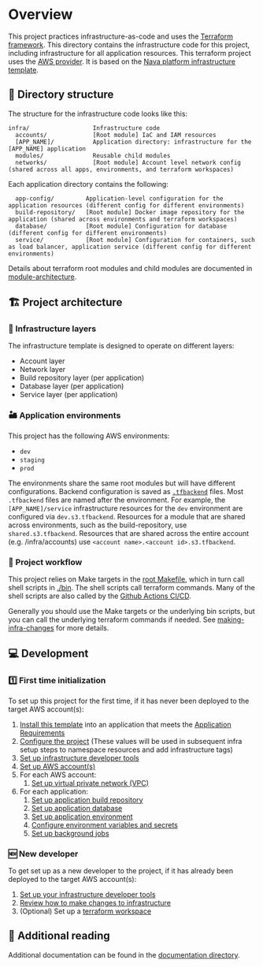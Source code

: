 # Overview

This project practices infrastructure-as-code and uses the [Terraform framework](https://www.terraform.io). This directory contains the infrastructure code for this project, including infrastructure for all application resources. This terraform project uses the [AWS provider](https://registry.terraform.io/providers/hashicorp/aws/latest/docs). It is based on the [Nava platform infrastructure template](https://github.com/navapbc/template-infra).

## 📂 Directory structure

The structure for the infrastructure code looks like this:

```text
infra/                  Infrastructure code
  accounts/             [Root module] IaC and IAM resources
  [APP_NAME]/           Application directory: infrastructure for the [APP_NAME] application
  modules/              Reusable child modules
  networks/             [Root module] Account level network config (shared across all apps, environments, and terraform workspaces)
```

Each application directory contains the following:

```text
  app-config/         Application-level configuration for the application resources (different config for different environments)
  build-repository/   [Root module] Docker image repository for the application (shared across environments and terraform workspaces)
  database/           [Root module] Configuration for database (different config for different environments)
  service/            [Root module] Configuration for containers, such as load balancer, application service (different config for different environments)
```

Details about terraform root modules and child modules are documented in [module-architecture](/docs/infra/module-architecture.md).

## 🏗️ Project architecture

### 🧅 Infrastructure layers

The infrastructure template is designed to operate on different layers:

- Account layer
- Network layer
- Build repository layer (per application)
- Database layer (per application)
- Service layer (per application)

### 🏜️ Application environments

This project has the following AWS environments:

- `dev`
- `staging`
- `prod`

The environments share the same root modules but will have different configurations. Backend configuration is saved as [`.tfbackend`](https://developer.hashicorp.com/terraform/language/settings/backends/configuration#file) files. Most `.tfbackend` files are named after the environment. For example, the `[APP_NAME]/service` infrastructure resources for the `dev` environment are configured via `dev.s3.tfbackend`. Resources for a module that are shared across environments, such as the build-repository, use `shared.s3.tfbackend`. Resources that are shared across the entire account (e.g. /infra/accounts) use `<account name>.<account id>.s3.tfbackend`.

### 🔀 Project workflow

This project relies on Make targets in the [root Makefile](/Makefile), which in turn call shell scripts in [./bin](/bin). The shell scripts call terraform commands. Many of the shell scripts are also called by the [Github Actions CI/CD](/.github/workflows).

Generally you should use the Make targets or the underlying bin scripts, but you can call the underlying terraform commands if needed. See [making-infra-changes](/docs/infra/making-infra-changes.md) for more details.

## 💻 Development

### 1️⃣ First time initialization

To set up this project for the first time, if it has never been deployed to the target AWS account(s):

1. [Install this template](/README.md#installation) into an application that meets the [Application Requirements](/README.md#application-requirements)
2. [Configure the project](/infra/project-config/main.tf) (These values will be used in subsequent infra setup steps to namespace resources and add infrastructure tags)
3. [Set up infrastructure developer tools](/docs/infra/set-up-infrastructure-tools.md)
4. [Set up AWS account(s)](/docs/infra/set-up-aws-accounts.md)
5. For each AWS account:
    1. [Set up virtual private network (VPC)](/docs/infra/set-up-network.md)
6. For each application:
    1. [Set up application build repository](/docs/infra/set-up-app-build-repository.md)
    2. [Set up application database](/docs/infra/set-up-database.md)
    3. [Set up application environment](/docs/infra/set-up-app-env.md)
    4. [Configure environment variables and secrets](/docs/infra/environment-variables-and-secrets.md)
    5. [Set up background jobs](/docs/infra/background-jobs.md)

### 🆕 New developer

To get set up as a new developer to the project, if it has already been deployed to the target AWS account(s):

1. [Set up your infrastructure developer tools](/docs/infra/set-up-infrastructure-tools.md)
2. [Review how to make changes to infrastructure](/docs/infra/making-infra-changes.md)
3. (Optional) Set up a [terraform workspace](/docs/infra/intro-to-terraform-workspaces.md)

## 📇 Additional reading

Additional documentation can be found in the [documentation directory](/docs/infra).
